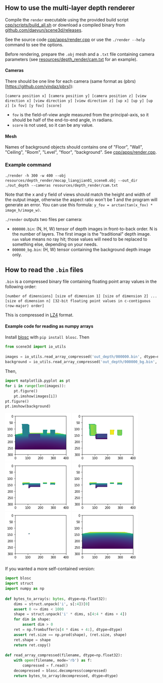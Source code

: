 ## How to use the multi-layer depth renderer

Compile the `render` executable using the provided build script [cpp/scripts/build_all.sh](../cpp/scripts/build_all.sh) or download a compiled binary from [github.com/daeyun/scene3d/releases](https://github.com/daeyun/scene3d/releases).

See the source code [cpp/apps/render.cpp](../cpp/apps/render.cpp) or use the `./render --help` command to see the options.

Before rendering, prepare the `.obj` mesh and a `.txt` file containing camera parameters (see [resources/depth_render/cam.txt](../resources/depth_render/cam.txt) for an example).

#### Cameras

There should be one line for each camera (same format as (pbrs)[https://github.com/yindaz/pbrs]):

```
[camera position x] [camera position y] [camera position z] [view direction x] [view direction y] [view direction z] [up x] [up y] [up z] [x fov] [y fov] [score]
```

- `fov` is the field-of-view angle measured from the principal-axis, so it should be half of the end-to-end angle, in radians. 
- `score` is not used, so it can be any value.

#### Mesh

Names of background objects should contains one of "Floor", "Wall", "Ceiling", "Room", "Level", "floor", "background". See [cpp/apps/render.cpp](../cpp/apps/render.cpp).

### Example command

```
./render -h 300 -w 400 --obj resources/depth_render/mocap_liangjian01_scene0.obj --out_dir ./out_depth --cameras resources/depth_render/cam.txt
```

Note that the x and y field of views should match the height and width of the output image, otherwise the aspect ratio won't be 1 and the program will generate an error. You can use this formula: `y_fov = arctan(tan(x_fov) * image_h/image_w)`.

`./render` outputs two files per camera:

- `000000.bin`: (N, H, W) tensor of depth images in front-to-back order. N is the number of layers. The first image is the "traditional" depth image. `nan` value means no ray hit; those values will need to be replaced to something else, depending on your needs.
- `000000_bg.bin`: (H, W) tensor containing the background depth image only.


## How to read the `.bin` files

`.bin` is a compressed binary file containing floating point array values in the following order:

```
[number of dimensions] [size of dimension 1] [size of dimension 2] ... [size of dimension n] [32-bit floating point values in c-contiguous (row-major) order]
```

This is compressed in [LZ4](https://github.com/lz4/lz4) format.

#### Example code for reading as numpy arrays

Install [blosc](https://github.com/Blosc/c-blosc) with `pip install blosc`. Then

```python
from scene3d import io_utils

images = io_utils.read_array_compressed('out_depth/000000.bin', dtype=np.float32)
background = io_utils.read_array_compressed('out_depth/000000_bg.bin', dtype=np.float32)
```

Then,

```python
import matplotlib.pyplot as pt
for i in range(len(images)):
    pt.figure()
    pt.imshow(images[i])
pt.figure()
pt.imshow(background)
```

![plot0](images/ml_depth_plot_0.png) ![plot1](images/ml_depth_plot_1.png) ![plot2](images/ml_depth_plot_2.png) ![plot3](images/ml_depth_plot_3.png) ![plot4](images/ml_depth_plot_4.png) ![plot5](images/ml_depth_plot_5.png)

If you wanted a more self-contained version:

```python
import blosc
import struct
import numpy as np

def bytes_to_array(s: bytes, dtype=np.float32):
    dims = struct.unpack('i', s[:4])[0]
    assert 0 <= dims < 1000
    shape = struct.unpack('i' * dims, s[4:4 * dims + 4])
    for dim in shape:
        assert dim > 0
    ret = np.frombuffer(s[4 * dims + 4:], dtype=dtype)
    assert ret.size == np.prod(shape), (ret.size, shape)
    ret.shape = shape
    return ret.copy()

def read_array_compressed(filename, dtype=np.float32):
    with open(filename, mode='rb') as f:
        compressed = f.read()
    decompressed = blosc.decompress(compressed)
    return bytes_to_array(decompressed, dtype=dtype)
```
